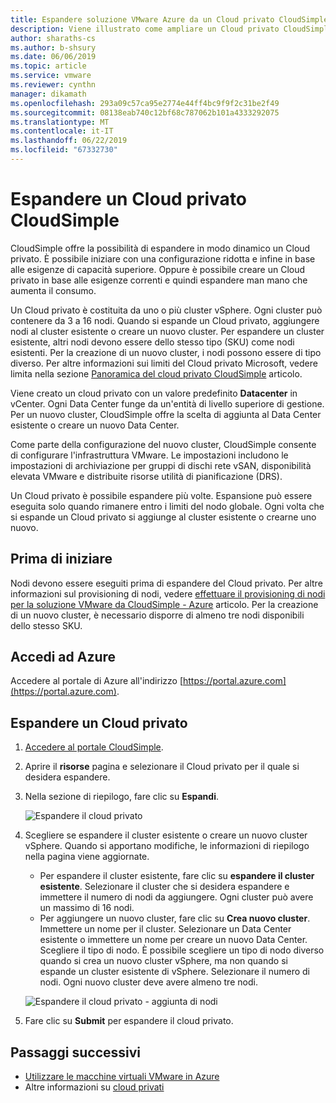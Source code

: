 ```yaml
---
title: Espandere soluzione VMware Azure da un Cloud privato CloudSimple
description: Viene illustrato come ampliare un Cloud privato CloudSimple esistente per aggiungere capacità in un cluster nuovo o esistente
author: sharaths-cs
ms.author: b-shsury
ms.date: 06/06/2019
ms.topic: article
ms.service: vmware
ms.reviewer: cynthn
manager: dikamath
ms.openlocfilehash: 293a09c57ca95e2774e44ff4bc9f9f2c31be2f49
ms.sourcegitcommit: 08138eab740c12bf68c787062b101a4333292075
ms.translationtype: MT
ms.contentlocale: it-IT
ms.lasthandoff: 06/22/2019
ms.locfileid: "67332730"
---
```

# <a name="expand-a-cloudsimple-private-cloud"></a>Espandere un Cloud privato CloudSimple

CloudSimple offre la possibilità di espandere in modo dinamico un Cloud privato. È possibile iniziare con una configurazione ridotta e infine in base alle esigenze di capacità superiore. Oppure è possibile creare un Cloud privato in base alle esigenze correnti e quindi espandere man mano che aumenta il consumo.

Un Cloud privato è costituita da uno o più cluster vSphere. Ogni cluster può contenere da 3 a 16 nodi.  Quando si espande un Cloud privato, aggiungere nodi al cluster esistente o creare un nuovo cluster. Per espandere un cluster esistente, altri nodi devono essere dello stesso tipo (SKU) come nodi esistenti. Per la creazione di un nuovo cluster, i nodi possono essere di tipo diverso. Per altre informazioni sui limiti del Cloud privato Microsoft, vedere limita nella sezione [Panoramica del cloud privato CloudSimple](cloudsimple-private-cloud.md) articolo.

Viene creato un cloud privato con un valore predefinito **Datacenter** in vCenter.  Ogni Data Center funge da un'entità di livello superiore di gestione.  Per un nuovo cluster, CloudSimple offre la scelta di aggiunta al Data Center esistente o creare un nuovo Data Center.

Come parte della configurazione del nuovo cluster, CloudSimple consente di configurare l'infrastruttura VMware.  Le impostazioni includono le impostazioni di archiviazione per gruppi di dischi rete vSAN, disponibilità elevata VMware e distribuite risorse utilità di pianificazione (DRS).

Un Cloud privato è possibile espandere più volte. Espansione può essere eseguita solo quando rimanere entro i limiti del nodo globale. Ogni volta che si espande un Cloud privato si aggiunge al cluster esistente o crearne uno nuovo.

## <a name="before-you-begin"></a>Prima di iniziare

Nodi devono essere eseguiti prima di espandere del Cloud privato.  Per altre informazioni sul provisioning di nodi, vedere [effettuare il provisioning di nodi per la soluzione VMware da CloudSimple - Azure](create-nodes.md) articolo.  Per la creazione di un nuovo cluster, è necessario disporre di almeno tre nodi disponibili dello stesso SKU.

## <a name="sign-in-to-azure"></a>Accedi ad Azure

Accedere al portale di Azure all'indirizzo [https://portal.azure.com](https://portal.azure.com).

## <a name="expand-a-private-cloud"></a>Espandere un Cloud privato

1. [Accedere al portale CloudSimple](access-cloudsimple-portal.md).

2. Aprire il **risorse** pagina e selezionare il Cloud privato per il quale si desidera espandere.

3. Nella sezione di riepilogo, fare clic su **Espandi**.

    ![Espandere il cloud privato](media/resources-expand-private-cloud.png)

4. Scegliere se espandere il cluster esistente o creare un nuovo cluster vSphere. Quando si apportano modifiche, le informazioni di riepilogo nella pagina viene aggiornate.

    * Per espandere il cluster esistente, fare clic su **espandere il cluster esistente**. Selezionare il cluster che si desidera espandere e immettere il numero di nodi da aggiungere. Ogni cluster può avere un massimo di 16 nodi.
    * Per aggiungere un nuovo cluster, fare clic su **Crea nuovo cluster**. Immettere un nome per il cluster. Selezionare un Data Center esistente o immettere un nome per creare un nuovo Data Center. Scegliere il tipo di nodo. È possibile scegliere un tipo di nodo diverso quando si crea un nuovo cluster vSphere, ma non quando si espande un cluster esistente di vSphere. Selezionare il numero di nodi. Ogni nuovo cluster deve avere almeno tre nodi.

    ![Espandere il cloud privato - aggiunta di nodi](media/resources-expand-private-cloud-add-nodes.png)

5. Fare clic su **Submit** per espandere il cloud privato.

## <a name="next-steps"></a>Passaggi successivi

* [Utilizzare le macchine virtuali VMware in Azure](quickstart-create-vmware-virtual-machine.md)
* Altre informazioni su [cloud privati](cloudsimple-private-cloud.md)